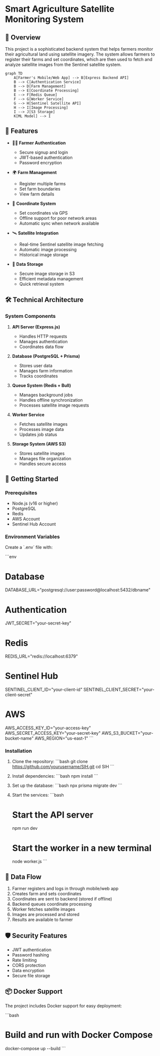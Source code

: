 # Smart Agriculture Satellite Monitoring System

## 🌾 Overview

This project is a sophisticated backend system that helps farmers monitor their agricultural land using satellite imagery. The system allows farmers to register their farms and set coordinates, which are then used to fetch and analyze satellite images from the Sentinel satellite system.

```mermaid
graph TD
    A[Farmer's Mobile/Web App] --> B[Express Backend API]
    B --> C[Authentication Service]
    B --> D[Farm Management]
    B --> E[Coordinate Processing]
    E --> F[Redis Queue]
    F --> G[Worker Service]
    G --> H[Sentinel Satellite API]
    H --> I[Image Processing]
    I --> J[S3 Storage]
    K[ML Model] --> I
```

## 🚀 Features

- 👨‍🌾 **Farmer Authentication**
  - Secure signup and login
  - JWT-based authentication
  - Password encryption

- 🌍 **Farm Management**
  - Register multiple farms
  - Set farm boundaries
  - View farm details

- 📍 **Coordinate System**
  - Set coordinates via GPS
  - Offline support for poor network areas
  - Automatic sync when network available

- 🛰️ **Satellite Integration**
  - Real-time Sentinel satellite image fetching
  - Automatic image processing
  - Historical image storage

- 💾 **Data Storage**
  - Secure image storage in S3
  - Efficient metadata management
  - Quick retrieval system

## 🛠️ Technical Architecture

### System Components

1. **API Server (Express.js)**
   - Handles HTTP requests
   - Manages authentication
   - Coordinates data flow

2. **Database (PostgreSQL + Prisma)**
   - Stores user data
   - Manages farm information
   - Tracks coordinates

3. **Queue System (Redis + Bull)**
   - Manages background jobs
   - Handles offline synchronization
   - Processes satellite image requests

4. **Worker Service**
   - Fetches satellite images
   - Processes image data
   - Updates job status

5. **Storage System (AWS S3)**
   - Stores satellite images
   - Manages file organization
   - Handles secure access

## 🚦 Getting Started

### Prerequisites

- Node.js (v16 or higher)
- PostgreSQL
- Redis
- AWS Account
- Sentinel Hub Account

### Environment Variables

Create a \`.env\` file with:

\`\`\`env
# Database
DATABASE_URL="postgresql://user:password@localhost:5432/dbname"

# Authentication
JWT_SECRET="your-secret-key"

# Redis
REDIS_URL="redis://localhost:6379"

# Sentinel Hub
SENTINEL_CLIENT_ID="your-client-id"
SENTINEL_CLIENT_SECRET="your-client-secret"

# AWS
AWS_ACCESS_KEY_ID="your-access-key"
AWS_SECRET_ACCESS_KEY="your-secret-key"
AWS_S3_BUCKET="your-bucket-name"
AWS_REGION="us-east-1"
\`\`\`

### Installation

1. Clone the repository:
   \`\`\`bash
   git clone https://github.com/yourusername/SIH.git
   cd SIH
   \`\`\`

2. Install dependencies:
   \`\`\`bash
   npm install
   \`\`\`

3. Set up the database:
   \`\`\`bash
   npx prisma migrate dev
   \`\`\`

4. Start the services:
   \`\`\`bash
   # Start the API server
   npm run dev

   # Start the worker in a new terminal
   node worker.js
   \`\`\`

## 🔄 Data Flow

1. Farmer registers and logs in through mobile/web app
2. Creates farm and sets coordinates
3. Coordinates are sent to backend (stored if offline)
4. Backend queues coordinate processing
5. Worker fetches satellite images
6. Images are processed and stored
7. Results are available to farmer

## 🛡️ Security Features

- JWT authentication
- Password hashing
- Rate limiting
- CORS protection
- Data encryption
- Secure file storage

## 📦 Docker Support

The project includes Docker support for easy deployment:

\`\`\`bash
# Build and run with Docker Compose
docker-compose up --build
\`\`\`
